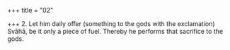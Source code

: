 +++
title = "02"

+++
2. Let him daily offer (something to the gods with the exclamation) Svāhā, be it only a piece of fuel. Thereby he performs that sacrifice to the gods.
